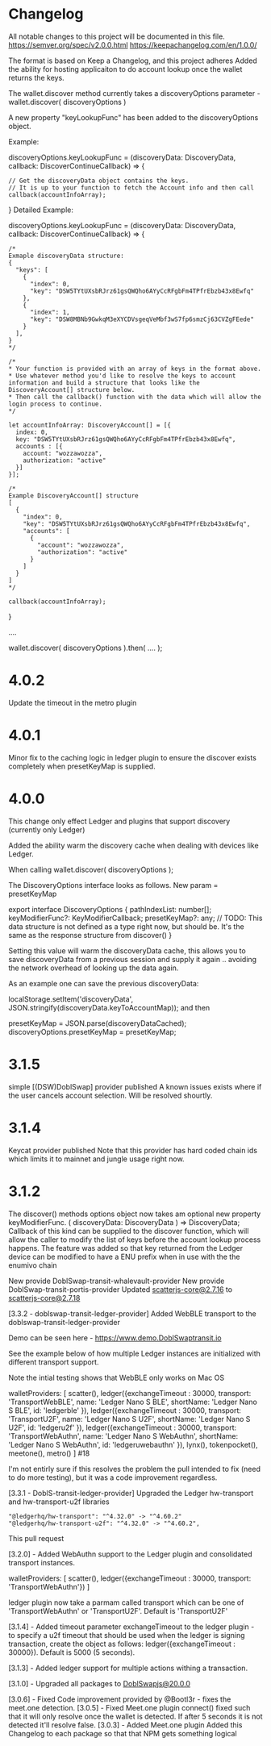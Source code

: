 
# Changelog 

All notable changes to this project will be documented in this file.
 https://semver.org/spec/v2.0.0.html
 https://keepachangelog.com/en/1.0.0/

The format is based on Keep a Changelog, and this project adheres
Added the ability for hosting applicaiton to do account lookup once the wallet returns the keys.

The wallet.discover method currently takes a discoveryOptions parameter - wallet.discover( discoveryOptions )

A new property "keyLookupFunc" has been added to the discoveryOptions object.

Example:

  discoveryOptions.keyLookupFunc = (discoveryData: DiscoveryData, callback: DiscoverContinueCallback) => {

  	// Get the discoveryData object contains the keys. 
  	// It is up to your function to fetch the Account info and then call callback(accountInfoArray);          
  }
Detailed Example:

  discoveryOptions.keyLookupFunc = (discoveryData: DiscoveryData, callback: DiscoverContinueCallback) => {

    /*
    Exmaple discoveryData structure:
    {
      "keys": [
        {
          "index": 0,
          "key": "DSW5TYtUXsbRJrz61gsQWQho6AYyCcRFgbFm4TPfrEbzb43x8Ewfq"
        },
        {
          "index": 1,
          "key": "DSW8MBNb9GwkqM3eXYCDVsgeqVeMbf3wS7fp6smzCj63CVZgFEede"
        }
      ],
    }
    */

    /*
    * Your function is provided with an array of keys in the format above. 
    * Use whatever method you'd like to resolve the keys to account information and build a structure that looks like the DiscoveryAccount[] structure below. 
    * Then call the callback() function with the data which will allow the login process to continue.
    */

    let accountInfoArray: DiscoveryAccount[] = [{
      index: 0,
      key: "DSW5TYtUXsbRJrz61gsQWQho6AYyCcRFgbFm4TPfrEbzb43x8Ewfq",
      accounts : [{
        account: "wozzawozza",
        authorization: "active"
      }]
    }];

    /*
    Example DiscoveryAccount[] structure
    [
      {
        "index": 0,
        "key": "DSW5TYtUXsbRJrz61gsQWQho6AYyCcRFgbFm4TPfrEbzb43x8Ewfq",
        "accounts": [
          {
            "account": "wozzawozza",
            "authorization": "active"
          }
        ]
      }
    ]
    */

    callback(accountInfoArray);
  }

  ....

  wallet.discover( discoveryOptions ).then( .... );
# 4.0.2
Update the timeout in the metro plugin

#   4.0.1
Minor fix to the caching logic in ledger plugin to ensure the discover exists completely when presetKeyMap is supplied.

#  4.0.0
This change only effect Ledger and plugins that support discovery (currently only Ledger)

Added the ability warm the discovery cache when dealing with devices like Ledger.

When calling wallet.discover( discoveryOptions );

The DiscoveryOptions interface looks as follows. New param = presetKeyMap


export interface DiscoveryOptions { pathIndexList: number[]; keyModifierFunc?: KeyModifierCallback; presetKeyMap?: any; // TODO: This data structure is not defined as a type right now, but should be. It's the same as the response structure from discover() }

Setting this value will warm the discoveryData cache, this allows you to save discoveryData from a previous session and supply it again .. avoiding the network overhead of looking up the data again.

As an example one can save the previous discoveryData:

localStorage.setItem('discoveryData', JSON.stringify(discoveryData.keyToAccountMap));
and then

presetKeyMap = JSON.parse(discoveryDataCached);
discoveryOptions.presetKeyMap = presetKeyMap;

# 3.1.5
simple [(DSW)DoblSwap] provider published
A known issues exists where if the user cancels account selection. Will be resolved shourtly.

# 3.1.4
Keycat provider published
Note that this provider has hard coded chain ids which limits it to mainnet and jungle usage right now.

# 3.1.2
The discover() methods options object now takes am optional new property keyModifierFunc. ( discoveryData: DiscoveryData ) => DiscoveryData; Callback of this kind can be supplied to the discover function, which will allow the caller to modify the list of keys before the account lookup process happens. The feature was added so that key returned from the Ledger device can be modified to have a ENU prefix when in use with the the enumivo chain

New provide DoblSwap-transit-whalevault-provider
New provide DoblSwap-transit-portis-provider
Updated scatterjs-core@2.7.16 to scatterjs-core@2.7.18

[3.3.2 - doblswap-transit-ledger-provider] 
Added WebBLE transport to the doblswap-transit-ledger-provider

Demo can be seen here - https://www.demo.DoblSwaptransit.io

See the example below of how multiple Ledger instances are initialized with different transport support.

Note the intial testing shows that WebBLE only works on Mac OS

walletProviders: [ 
	scatter(),
	ledger({exchangeTimeout : 30000, transport: 'TransportWebBLE', name: 'Ledger Nano S BLE', shortName: 'Ledger Nano S BLE', id: 'ledgerble' }),
	ledger({exchangeTimeout : 30000, transport: 'TransportU2F', name: 'Ledger Nano S U2F', shortName: 'Ledger Nano S U2F', id: 'ledgeru2f' }),
	ledger({exchangeTimeout : 30000, transport: 'TransportWebAuthn', name: 'Ledger Nano S WebAuthn', shortName: 'Ledger Nano S WebAuthn', id: 'ledgeruwebauthn' }),
	lynx(),
	tokenpocket(),
	meetone(),
	metro() ]
#18

I'm not entirly sure if this resolves the problem the pull intended to fix (need to do more testing), but it was a code improvement regardless.

[3.3.1 - DoblS-transit-ledger-provider] 
Upgraded the Ledger hw-transport and hw-transport-u2f libraries

	"@ledgerhq/hw-transport": "^4.32.0" -> "^4.60.2"
	"@ledgerhq/hw-transport-u2f": "^4.32.0" -> "^4.60.2",
This pull request

[3.2.0] - 
Added WebAuthn support to the Ledger plugin and consolidated transport instances.

walletProviders: [ scatter(), ledger({exchangeTimeout : 30000, transport: 'TransportWebAuthn'}) ]

ledger plugin now take a parmam called transport which can be one of 'TransportWebAuthn' or 'TransportU2F'. Default is 'TransportU2F'

[3.1.4] -
Added timeout parameter exchangeTimeout to the ledger plugin - to specify a u2f timeout that should be used when the ledger is signing transaction, create the object as follows: ledger({exchangeTimeout : 30000}). Default is 5000 (5 seconds).

[3.1.3] - 
Added ledger support for multiple actions withing a transaction.

[3.1.0] - 
Upgraded all packages to DoblSwapjs@20.0.0

[3.0.6] -
Fixed
Code improvement provided by @Bootl3r - fixes the meet.one detection.
[3.0.5] - 
Fixed
Meet.one plugin connect() fixed such that it will only resolve once the wallet is detected. If after 5 seconds it is not detected it'll resolve false.
[3.0.3] - 
Added
Meet.one plugin
Added this Changelog
to each package so that that NPM gets something logical




